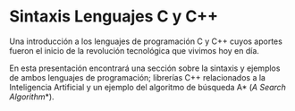 # Sintaxis Lenguajes C y C++

Una introducción a los lenguajes de programación C y C++ cuyos aportes fueron el inicio de la revolución tecnológica que vivimos hoy en día.

En esta presentación encontrará una sección sobre la sintaxis y ejemplos de ambos lenguajes de programación; librerías C++ relacionados a la Inteligencia Artificial y un ejemplo del algoritmo de búsqueda A* (**A* Search Algorithm**).
